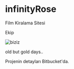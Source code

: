 # infinityRose
Film Kiralama Sitesi

 
Ekip

![biziz](https://user-images.githubusercontent.com/75545621/178291593-0a5d02f7-ef5d-4f74-aae0-3d908a59d609.jpg)

old but gold days..

Projenin detayları Bitbucket'da.
